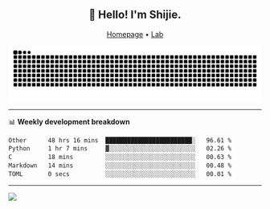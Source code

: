 <h2 align="center">👋 Hello! I'm Shijie.</h2>
<p align="center">
  <a href="https://xu-shi-jie.github.io"> Homepage</a> •
  <a href="https://onodalab.ees.hokudai.ac.jp"> Lab </a>
</p>

![Snake animation](https://github.com/xu-shi-jie/xu-shi-jie/blob/output/github-snake.svg)


-------

📊 **Weekly development breakdown**
<!--START_SECTION:waka-->

```txt
Other      48 hrs 16 mins  ████████████████████████░   96.61 %
Python     1 hr 7 mins     ▓░░░░░░░░░░░░░░░░░░░░░░░░   02.26 %
C          18 mins         ░░░░░░░░░░░░░░░░░░░░░░░░░   00.63 %
Markdown   14 mins         ░░░░░░░░░░░░░░░░░░░░░░░░░   00.48 %
TOML       0 secs          ░░░░░░░░░░░░░░░░░░░░░░░░░   00.01 %
```

<!--END_SECTION:waka-->

-------
![](https://komarev.com/ghpvc/?username=xu-shi-jie&style=flat-square&color=blue) 
